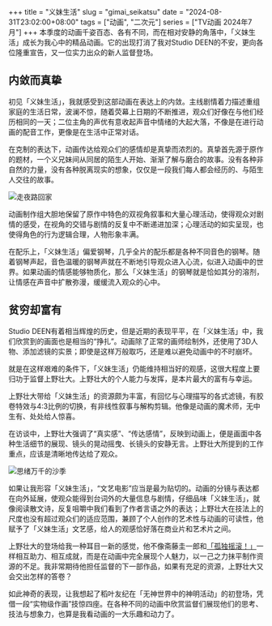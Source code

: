 +++
title = "义妹生活"
slug = "gimai_seikatsu"
date = "2024-08-31T23:02:00+08:00"
tags = ["动画", "二次元"]
series = ["TV动画 2024年7月"]
+++
本季度的动画千姿百态、各有不同，而在相对安静的角落中，「义妹生活」成长为我心中的精品动画。它的出现打消了我对Studio DEEN的不安，更向各位隆重宣告，又一位实力出众的新人监督登场。

## 内敛而真挚
初见「义妹生活」，我就感受到这部动画在表达上的内敛。主线剧情着力描述重组家庭的生活日常，波澜不惊，随着荧幕上日期的不断推进，观众们好像在与他们经历相同的一天；二位主角的声优有意收起声音中情绪的大起大落，不像是在进行动画的配音工作，更像是在生活中正常对话。

在克制的表达下，动画传达给观众们的感情却是真挚而浓烈的。真挚首先源于原作的题材，一个义兄妹间从同居的陌生人开始、渐渐了解与磨合的故事。没有各种非自然的力量，没有各种脱离现实的想象，仅仅是一段我们每人都会经历的、与陌生人交往的故事。

![走夜路回家](01.avif "走夜路回家")

动画制作组大胆地保留了原作中特色的双视角叙事和大量心理活动，使得观众对剧情的感受，在视角的交错与剧情的反复中不断递进加深；心理活动的如实呈现，也使得角色的行为逻辑合理，人物形象丰满。

在配乐上，「义妹生活」偏爱钢琴，几乎全片的配乐都是各种不同音色的钢琴。随着钢琴声起，音色温暖的钢琴声就在不断地引导观众进入心流，似进入动画中的世界。如果动画的情感能够物质化，那么「义妹生活」的钢琴就是恰如其分的溶剂，让情感在声音中扩散弥漫，缓缓流入观众的心中。

## 贫穷却富有
Studio DEEN有着相当辉煌的历史，但是近期的表现平平，在「义妹生活」中，我们欣赏到的画面也是相当的“挣扎”。动画除了正常的画师绘制外，还使用了3D人物、添加滤镜的实景；即使是这样万般取巧，还是难以避免动画中的不时崩坏。

就是在这样艰难的条件下，「义妹生活」仍能维持相当好的观感，这很大程度上要归功于监督上野壮大。上野壮大的个人能力与发挥，是本片最大的富有与幸运。

上野壮大带给「义妹生活」的资源颇为丰富，有回忆与心理描写的各式滤镜，有胶卷特效与4:3比例的切换，有非线性叙事与解构剪辑。他像是动画的魔术师，无中生有、处处给人惊喜。

在访谈中，上野壮大强调了“真实感”、“传达感情”，反映到动画上，便是画面中各种生活细节的展现、镜头的晃动摇曳、长镜头的安静无言。上野壮大所提到的工作重点，应该是清晰地传达给了观众。

![思绪万千的沙季](02.avif "思绪万千的沙季")

如果让我形容「义妹生活」，“文艺电影”应当是最为贴切的。动画的分镜与表达都在向外延展，使观众能得到台词外的大量信息与剧情，仔细品味「义妹生活」，就像阅读散文诗，反复咀嚼中我们看到了作者言语之外的表达；上野壮大在技法上的尺度也没有超过观众们的适应范围，兼顾了个人创作的艺术性与动画的可读性，他赋予了「义妹生活」文艺感，给人的观感恰好落在商业片和艺术片之间。

上野壮大的登场给我一种耳目一新的感觉，他不像斋藤圭一郎和[「孤独摇滚！」](https://xeonzilla.github.io/post/bocchi_the_rock/)一样相互助力、相互成就，而是在动画中完全展现个人魅力，以一己之力抹平制作资源的不足。我非常期待他担任监督的下一部作品，如果有充足的资源，上野壮大又会交出怎样的答卷？

如此神奇的表现，让我想起了稻叶友纪在「无神世界中的神明活动」的初登场，凭借一段“实物级作画”技惊四座。在各种不同的动画中欣赏监督们展现他们的思考、技法与想象力，也算是我看动画的一大乐趣和动力了。
